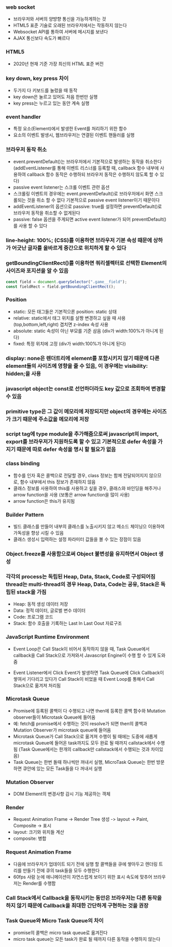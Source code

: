 ### web socket

- 브라우저와 서버의 양뱡향 통신을 가능하게하는 것
- HTML5 표준 기술로 오래된 브라우저에서는 작동하지 않는다
- Websocket API를 통하여 서버에 메시지를 보낸다
- AJAX 통신보다 속도가 빠르다

### HTML5

- 2020년 현재 기준 가장 최신의 HTML 표준 버전

### key down, key press 차이

- 두가지 다 키보드를 눌렀을 때 동작
- key down은 눌르고 있어도 처음 한번만 실행
- key press는 누르고 있는 동안 계속 실행

### event handler

- 특정 요소(Element)에서 발생한 Event를 처리하기 위한 함수
- 요소의 이벤트 발생시, 웹브라우저는 연결된 이벤트 핸들러를 실행

### 브라우저 동작 취소

- event.preventDefault()는 브라우저에서 기본적으로 발생하는 동작을 취소한다 (addEventListener를 통해 이벤트 리스너를 등록할 때, callback 함수 내부에 사용하여 callback 함수 동작은 수행하되 브라우저 동작은 수행하지 않도록 할 수 있다)
- passive event listener는 스크롤 이벤트 관련 옵션
- 스크롤링 이벤트의 경우에는 event.preventDefault()로 브라우저에서 화면 스크롤되는 것을 취소 할 수 없다 기본적으로 passive event listener이기 때문이다
- addEventListener의 옵션으로 passive: true를 설정하면 preventDefault()로 브라우저 동작을 취소할 수 없게된다
- passive: false 옵션을 주게되면 active event listener가 되어 preventDefault()를 사용 할 수 있다

### line-height: 100%; (CSS)를 이용하면 브라우저 기본 속성 때문에 상하가 어긋난 글자를 올바르게 중간으로 위치하게 할 수 있다

### getBoundingClientRect()를 이용하면 쿼리셀렉터로 선택한 Element의 사이즈와 포지션을 알 수 있음

```javascript
const field = document.querySelector(".game__field");
const fieldRect = field.getBoundingClientRect();
```

### Position

- static: 모든 태그들은 기본적으론 position: static 상태
- relative: static에서 태그 위치를 살짱 변경하고 싶을 때 사용 (top,bottom,left,right) 겹치면 z-index 속성 사용
- absolute: static 속성이 아닌 부모를 기준 삼음 (div가 width:100%가 아니게 된다)
- fixed: 특정 위치에 고정 (div가 width:100%가 아니게 된다)

### display: none은 렌더트리에 element를 포함시키지 않기 때문에 다른 element들의 사이즈에 영향을 줄 수 있음, 이 경우에는 visibility: hidden;을 사용

### javascript object는 const로 선언하더라도 key 값으로 조회하여 변경할 수 있음

### primitive type은 그 값이 메모리에 저장되지만 object의 경우에는 사이즈가 크기 때문에 주소값을 메모리에 저장

### script tag에 type module을 추가해줌으로써 javascript의 import, export를 브라우저가 지원하도록 할 수 있고 기본적으로 defer 속성을 가지기 때문에 따로 defer 속성을 명시 할 필요가 없음

### class binding

- 함수를 인자 혹은 콜백으로 전달할 경우, class 정보는 함께 전달되어지지 않으므로, 함수 내부에서 this 정보가 존재하지 않음
- 클래스 정보를 사용하여 this를 사용하고 싶을 경우, 클래스와 바인딩을 해주거나 arrow function을 사용 (보통은 arrow function을 많이 사용)
- arrow function은 this가 유지됨

### Builder Pattern

- 빌드 클래스를 만들어 내부의 클래스를 노출시키지 않고 메소드 체이닝으 이용하여 가독성을 향상 시킬 수 있음
- 클래스 생성시 입력하는 설정 파라미터 값들을 볼 수 있는 장점이 있음

### Object.freeze를 사용함으로써 Object 불변성을 유지하면서 Object 생성

### 각각의 process는 독립된 Heap, Data, Stack, Code로 구성되어짐 thread는 multi-thread의 경우 Heap, Data, Code는 공유, Stack은 독립된 stack을 가짐

- Heap: 동적 생성 데이터 저장
- Data: 정적 데이터, 글로벌 변수 데이터
- Code: 프로그램 코드
- Stack: 함수 호출을 기록하는 Last In Last Oout 자료구조

### JavaScript Runtime Environment

- Event Loop은 Call Stack이 비어서 동작하지 않을 때, Task Queue에서 callback을 Call Stack으로 가져와서 Javascript Engine이 수행 할 수 있게 도와줌

- Event Listener에서 Click Event가 발생하면 Task Queue에 Click Callback이 쌓여서 기다리고 있다가 Call Stack이 비었을 때 Event Loop를 통해서 Call Stack으로 옮겨져 처리됨

### Microtask Queue

- Promise에 등록된 콜백이 다 수행되고 나면 then에 등록한 콜백 함수와 Mutation observer들이 Microtask Queue에 들어옴
- 예: fetch를 promise에서 수행하는 것이 resolve가 되면 then의 콜백과 Mutation Observer가 microtask queue에 들어옴
- Microtask Queue가 Call Stack으로 옮겨져 수행이 될 때에는 도중에 새롭게 microtask Queue에 들어온 task까지도 모두 완료 될 때까지 callstack에서 수행됨 (Task Queue에서는 한개의 callback만 callstack에서 수행되는 것과 차이있음)
- Task Queue는 한번 돌때 하나씩만 꺼내서 실행, MicroTask Queue는 한번 방문하면 큐안에 있는 모든 Task들을 다 꺼내서 실행

### Mutation Observer

- DOM Element의 변경사항 감시 기능 제공하는 객체

### Render

- Request Animation Frame -> Render Tree 생성 -> layout -> Paint, Composite -> 표시
- layout: 크기와 위치들 계산
- composite: 병합

### Request Animation Frame

- 다음에 브라우저가 업데이트 되기 전에 실행 할 콜백들을 큐에 쌓아두고 렌더링 트리를 만들기 전에 큐의 task들을 모두 수행한다
- 60fps 사람 눈에 애니메이션이 자연스럽게 보이기 위한 표시 속도에 맞추어 브라우저는 Render를 수행함

### Call Stack에서 Callback을 동작시키는 동안은 브라우저는 다른 동작을 하지 않기 때문에 Callback을 최대한 간단하게 구현하는 것을 권장

### Task Queue와 Micro Task Queue의 차이

- promise의 콜백은 micro task queue로 옮겨진다
- micro task queue는 모든 task가 완료 될 때까지 다른 동작을 수행하지 않는다
